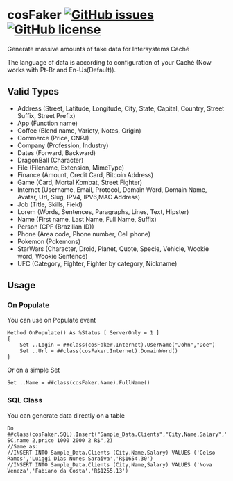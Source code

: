 # cosFaker [![GitHub issues](https://img.shields.io/github/issues/henryhamon/cosfaker.svg)](https://github.com/henryhamon/cosfaker/issues) [![GitHub license](https://img.shields.io/badge/license-MIT-blue.svg)](https://raw.githubusercontent.com/henryhamon/cosfaker/master/LICENSE) 
Generate massive amounts of fake data for Intersystems Caché

The language of data is according to configuration of your Caché (Now works with Pt-Br and En-Us(Default)).

## Valid Types
* Address (Street, Latitude, Longitude, City, State, Capital, Country, Street Suffix, Street Prefix)
* App (Function name)
* Coffee (Blend name, Variety, Notes, Origin)
* Commerce (Price, CNPJ)
* Company (Profession, Industry)
* Dates (Forward, Backward)
* DragonBall (Character)
* File (Filename, Extension, MimeType)
* Finance (Amount, Credit Card, Bitcoin Address)
* Game (Card, Mortal Kombat, Street Fighter)
* Internet (Username, Email, Protocol, Domain Word, Domain Name, Avatar, Url, Slug, IPV4, IPV6,MAC Address)
* Job (Title, Skills, Field)
* Lorem (Words, Sentences, Paragraphs, Lines, Text, Hipster)
* Name (First name, Last Name, Full Name, Suffix)
* Person (CPF (Brazilian ID))
* Phone (Area code, Phone number, Cell phone)
* Pokemon (Pokemons)
* StarWars (Character, Droid, Planet, Quote, Specie, Vehicle, Wookie word, Wookie Sentence)
* UFC (Category, Fighter, Fighter by category, Nickname)


## Usage

### On Populate

You can use on Populate event

```cos
Method OnPopulate() As %Status [ ServerOnly = 1 ]
{
	Set ..Login = ##class(cosFaker.Internet).UserName("John","Doe")
	Set ..Url = ##class(cosFaker.Internet).DomainWord()
}
```
Or on a simple Set

```cos
Set ..Name = ##class(cosFaker.Name).FullName()
```

### SQL Class

You can generate data directly on a table

```cos
Do ##class(cosFaker.SQL).Insert("Sample_Data.Clients","City,Name,Salary","city SC,name 2,price 1000 2000 2 R$",2)
//Same as:
//INSERT INTO Sample_Data.Clients (City,Name,Salary) VALUES ('Celso Ramos','Luiggi Dias Nunes Saraiva','R$1654.30')
//INSERT INTO Sample_Data.Clients (City,Name,Salary) VALUES ('Nova Veneza','Fabiano da Costa','R$1255.13')
```